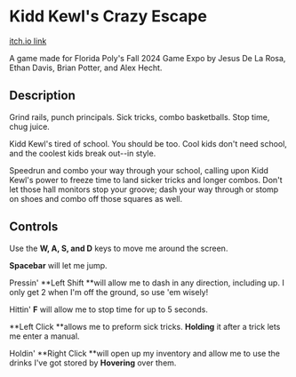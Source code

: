 # Kidd Kewl's Crazy Escape
[itch.io link](https://daveworks.itch.io/kidd-kewls-crazy-escape)

A game made for Florida Poly's Fall 2024 Game Expo by Jesus De La Rosa, Ethan Davis, Brian Potter, and Alex Hecht.

## Description
Grind rails, punch principals. Sick tricks, combo basketballs. Stop time, chug juice.

Kidd Kewl's tired of school. You should be too. Cool kids don't need school, and the coolest kids break out--in style.

Speedrun and combo your way through your school, calling upon Kidd Kewl's power to freeze time to land sicker tricks and longer combos. Don't let those hall monitors stop your groove; dash your way through or stomp on shoes and combo off those squares as well.

## Controls
Use the **W, A, S, and D** keys to move me around the screen.

**Spacebar** will let me jump.

Pressin' **Left Shift **will allow me to dash in any direction, including up. I only get 2 when I'm off the ground, so use 'em wisely!

Hittin' **F** will allow me to stop time for up to 5 seconds.

**Left Click **allows me to preform sick tricks. **Holding** it after a trick lets me enter a manual.

Holdin' **Right Click **will open up my inventory and allow me to use the drinks I've got stored by **Hovering** over them.
